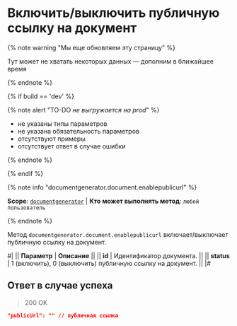# Включить/выключить публичную ссылку на документ

{% note warning "Мы еще обновляем эту страницу" %}

Тут может не хватать некоторых данных — дополним в ближайшее время

{% endnote %}

{% if build == 'dev' %}

{% note alert "TO-DO _не выгружается на prod_" %}

- не указаны типы параметров
- не указана обязательность параметров
- отсутствуют примеры
- отсутствует ответ в случае ошибки

{% endnote %}

{% endif %}

{% note info "documentgenerator.document.enablepublicurl" %}

**Scope**: [`documentgenerator`](../scopes/permissions.md) | **Кто может выполнять метод**: `любой пользователь`

{% endnote %}

Метод `documentgenerator.document.enablepublicurl` включает/выключает публичную ссылку на документ.

#|
|| **Параметр** | **Описание** ||
|| **id** | Идентификатор документа. ||
|| **status** | 1 (включить), 0 (выключить) публичную ссылку на документ. ||
|#

## Ответ в случае успеха

> 200 OK

```json
"publicUrl": "" // публичная ссылка
```